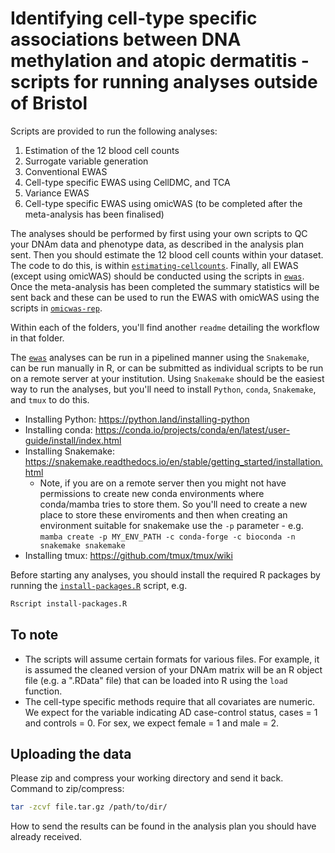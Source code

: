 # Identifying cell-type specific associations between DNA methylation and atopic dermatitis - scripts for running analyses outside of Bristol

Scripts are provided to run the following analyses: 

1. Estimation of the 12 blood cell counts 
2. Surrogate variable generation 
3. Conventional EWAS 
4. Cell-type specific EWAS using CellDMC, and TCA 
5. Variance EWAS 
6. Cell-type specific EWAS using omicWAS (to be completed after the meta-analysis has been finalised)

The analyses should be performed by first using your own scripts to QC your DNAm data and phenotype data, as described in the analysis plan sent. Then you should estimate the 12 blood cell counts within your dataset. The code to do this, is within [`estimating-cellcounts`](estimating-cellcounts). Finally, all EWAS (except using omicWAS) should be conducted using the scripts in [`ewas`](ewas). Once the meta-analysis has been completed the summary statistics will be sent back and these can be used to run the EWAS with omicWAS using the scripts in [`omicwas-rep`](omicwas-rep).

Within each of the folders, you'll find another `readme` detailing the workflow in that folder.

The [`ewas`](ewas) analyses can be run in a pipelined manner using the `Snakemake`, can be run manually in R, or can be submitted as individual scripts to be run on a remote server at your institution. Using `Snakemake` should be the easiest way to run the analyses, but you'll need to install `Python`, `conda`, `Snakemake`, and `tmux` to do this. 

* Installing Python: https://python.land/installing-python
* Installing conda: https://conda.io/projects/conda/en/latest/user-guide/install/index.html
* Installing Snakemake: https://snakemake.readthedocs.io/en/stable/getting_started/installation.html
	+ Note, if you are on a remote server then you might not have permissions to create new conda environments where conda/mamba tries to store them. So you'll need to create a new place to store these enviroments and then when creating an environment suitable for snakemake use the `-p` parameter - e.g. `mamba create -p MY_ENV_PATH -c conda-forge -c bioconda -n snakemake snakemake`
* Installing tmux: https://github.com/tmux/tmux/wiki

Before starting any analyses, you should install the required R packages by running the [`install-packages.R`](install-packages.R) script, e.g. 

``` bash
Rscript install-packages.R
```

## To note

* The scripts will assume certain formats for various files. For example, it is assumed the cleaned version of your DNAm matrix will be an R object file (e.g. a ".RData" file) that can be loaded into R using the `load` function.
* The cell-type specific methods require that all covariates are numeric. We expect for the variable indicating AD case-control status, cases = 1 and controls = 0. For sex, we expect female = 1 and male = 2.

## Uploading the data

Please zip and compress your working directory and send it back. Command to zip/compress:

```bash 
tar -zcvf file.tar.gz /path/to/dir/
```

How to send the results can be found in the analysis plan you should have already received.